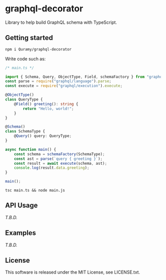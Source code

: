 # graphql-decorator

Library to help build GraphQL schema with TypeScript.


## Getting started

```sh
npm i Quramy/graphql-decorator
```

Write code such as:

```ts
/* main.ts */

import { Schema, Query, ObjectType, Field, schemaFactory } from "graphql-decorator";
const parse = require("graphql/language").parse;
const execute = require("graphql/execution").execute;

@ObjectType()
class QueryType {
    @Field() greeting(): string {
        return "Hello, world!";
    }
}

@Schema()
class SchemaType {
    @Query() query: QueryType;
}

async function main() {
    const schema = schemaFactory(SchemaType);
    const ast = parse(`query { greeting }`);
    const result = await execute(schema, ast);
    console.log(result.data.greeting);
}

main();
```

```
tsc main.ts && node main.js
```


## API Usage
*T.B.D.*

## Examples
*T.B.D.*

## License
This software is released under the MIT License, see LICENSE.txt.
